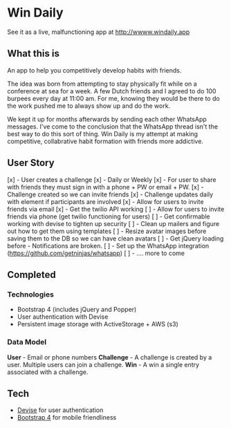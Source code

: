 # Win Daily

See it as a live, malfunctioning app at http://wwww.windaily.app

## What this is

An app to help you competitively develop habits with friends.

The idea was born from attempting to stay physically fit while on a conference at sea for a week. A few Dutch friends and I agreed to do 100 burpees every day at 11:00 am. For me, knowing they would be there to do the work pushed me to always show up and do the work.

We kept it up for months afterwards by sending each other WhatsApp messages. I've come to the conclusion that the WhatsApp thread isn't the best way to do this sort of thing. Win Daily is my attempt at making competitive, collabrative habit formation with friends more addictive.

## User Story

[x] - User creates a challenge
[x]   - Daily or Weekly
[x] - For user to share with friends they must sign in with a phone + PW or email + PW.
[x] - Challenge created so we can invite friends
[x] - Challenge updates daily with element if participants are involved
[x] - Allow for users to invite friends via email
[x] - Get the twilio API working
[ ] - Allow for users to invite friends via phone (get twilio functioning for users)
[ ] - Get confirmable working with devise to tighten up security
[ ] - Clean up mailers and figure out how to get them using templates
[ ] - Resize avatar images before saving them to the DB so we can have clean avatars
[ ] - Get jQuery loading before - Notifications are broken.
[ ] - Set up the WhatsApp integration (https://github.com/getninjas/whatsapp)
[ ] - .... more to come


## Completed

### Technologies

- Bootstrap 4 (includes jQuery and Popper)
- User authentication with Devise
- Persistent image storage with ActiveStorage + AWS (s3)

### Data Model

**User** - Email or phone numbers
**Challenge** - A challenge is created by a user. Multiple users can join a challenge.
**Win** - A win a single entry associated with a challenge.

## Tech

- [Devise](https://github.com/heartcombo/devise) for user authentication
- [Bootstrap 4](https://getbootstrap.com/docs/4.0) for mobile friendliness
